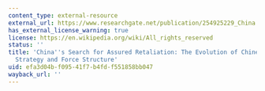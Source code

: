 ```yaml
---
content_type: external-resource
external_url: https://www.researchgate.net/publication/254925229_China's_Search_for_Assured_Retaliation_The_Evolution_of_Chinese_Nuclear_Strategy_and_Force_Structure
has_external_license_warning: true
license: https://en.wikipedia.org/wiki/All_rights_reserved
status: ''
title: 'China''s Search for Assured Retaliation: The Evolution of Chinese Nuclear
  Strategy and Force Structure'
uid: efa3d04b-f095-41f7-b4fd-f551858bb047
wayback_url: ''
---
```

